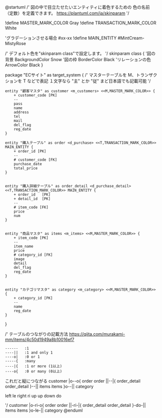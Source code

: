 @startuml
/'
  図の中で目立たせたいエンティティに着色するための
  色の名前（定数）を定義できます。
  https://plantuml.com/ja/skinparam
'/

!define MASTER_MARK_COLOR Gray 
!define TRANSACTION_MARK_COLOR White

'グラデーションさせる場合 #xx-xx
!define MAIN_ENTITY #MintCream-MistyRose

/'
  デフォルト色を"skinparam class"で設定します。
'/
skinparam class {
    '図の背景
    BackgroundColor Snow
    '図の枠
    BorderColor Black
    'リレーションの色
    ArrowColor Black
}

package "ECサイト" as target_system {
    /'
      マスターテーブルを M、トランザクションを T などで表記
      １文字なら "主" とか "従" まど日本語でも記載可能
     '/

    entity "顧客マスタ" as customer <m_customers> <<M,MASTER_MARK_COLOR>> {
        + customer_code [PK]
        --
        pass
        name
        address
        tel
        mail
        del_flag
        reg_date
    }

    entity "購入テーブル" as order <d_purchase> <<T,TRANSACTION_MARK_COLOR>> MAIN_ENTITY {
        + order_id [PK]
        --
        # customer_code [FK]
        purchase_date
        total_price
    }


    entity "購入詳細テーブル" as order_detail <d_purchase_detail> <<T,TRANSACTION_MARK_COLOR>> MAIN_ENTITY {
        + order_id   [PK]
        + detail_id  [PK]
        --
        # item_code [FK]
        price
        num
    }


    entity "商品マスタ" as items <m_items> <<M,MASTER_MARK_COLOR>> {
        + item_code [PK]
        --
        item_name
        price
        # category_id [FK]
        image
        detail
        del_flag
        reg_date
    }


    entity "カテゴリマスタ" as category <m_category> <<M,MASTER_MARK_COLOR>> {
        + category_id [PK]
        --
        name
        reg_date
    }


}

/'
  テーブルのつながりの記載方法
  https://qiita.com/murakami-mm/items/4c50d1949a8b10016ef7

    ------   :1
    ----||   :1 and only 1
    ----o|   :0 or 1
    -----{   :many
    ----|{   :1 or more (1以上)
    ----o{   :0 or many (0以上)

これだと縦につながる
customer       |o--o{     order
order          ||--|{     order_detail
order_detail    }--||     items
items          }o--||     category

 left    le
 right   ri
 up      up
 down    do


'/
customer       |o-ri-o{     order
order          ||-ri-|{     order_detail
order_detail    }-do-||     items
items          }o-le-||     category
@enduml
